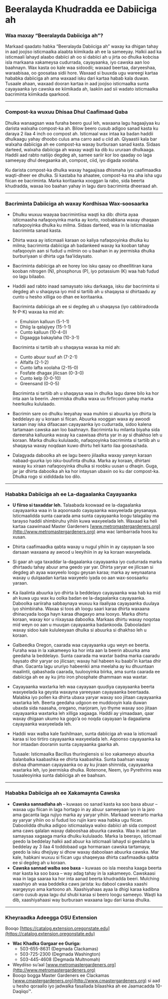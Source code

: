 # Beeralayda Khudradda ee Dabiiciga ah

### Waa maxay “Beeralayda Dabiiciga ah”?

Markaad qaadato habka “Beeralayda Dabiiciga ah” waxay ka dhigan tahay in aad joojiso isticmaalka alaabta kiimikada ah ee la sameeyay. Halkii aad ka isticmaali lahayd alaabo dabiici ah oo si dabiici ah u jirta oo dhulka kobcisa isla markaana xakameysa cudurrada, cayayaanka, iyo cawska aan loo baahnayn. Wax kasta oo kale waa sidoodii; waxaad beertaa, daryeeshaa, waraabisaa, oo goosataa sidii hore. Waxaad si buuxda ugu wareegi kartaa hababka dabiiciga ah ama waxaad isku dari kartaa habab kala duwan. Tusaale ahaan, waxaad dooran kartaa in aad joojiso isticmaalka sunta cayayaanka iyo cawska ee kiimikada ah, laakiin aad sii wadato isticmaalka bacriminta kiimikada qaarkood.

---

### Compost-ka wuxuu Dhisaa Dhul Caafimaad Qaba

Dhulka wanaagsan waa furaha beero guul leh, waxaana lagu hagaajiyaa ku darista walxaha compost-ka ah. Bilow beero cusub adigoo sanad kasta ku daraya 2 ilaa 4 inch oo compost ah. Isticmaal wax intaa ka badan haddii dhulkaagu yahay dhoobo culus ama carro aad u ciid ah. Qiyaastii kala bar walxaha dabiiciga ah ee compost-ka waxay burburaan sanad kasta. Sidaas darteed, walxaha dabiiciga ah waxay waqti ka dib ku ururaan dhulkaaga. Haddii aad rabto natiijo degdeg ah, samee sariir kor loo qaaday oo laga sameeyay dhul deegaanka ah, compost, ciid, iyo digada xoolaha.

Ku darista compost-ka dhulka waxay hagaajisaa dhismaha iyo caafimaadka waqti-dheer ee dhulka. Si kastaba ha ahaatee, compost-ka ma aha isha ugu fiican ee bacriminta. Marka koritaanka xooggan la rabo, sida beerta khudradda, waxaa loo baahan yahay in lagu daro bacriminta dheeraad ah.

---

### Bacriminta Dabiiciga ah waxay Kordhisaa Wax-soosaarka

- Dhulku wuxuu waayaa bacrimintiisa waqti ka dib: dhirta ayaa isticmaasha nafaqooyinka marka ay korto, roobabkana waxay dhaqaan nafaqooyinka dhulka ku milma. Sidaas darteed, waa in la isticmaalaa bacriminta sanad kasta.
- Dhirta waxa ay isticmaali karaan oo kaliya nafaqooyinka dhulka ku milma; bacriminta dabiiciga ah badankeed waxay ka kooban tahay nafaqooyin aan si fudud u milmin oo u baahan in ay jeermiska dhulka burburiyaan si dhirta uga faa’iidaysato.
- Bacriminta dabiiciga ah ee horey loo isku qasay oo dheellitiran kana kooban nitrogen (N), phosphorus (P), iyo potassium (K) waa hab fudud oo lagu bilaabo.
- Haddii aad rabto inaad samaysato isku darkaaga, isku dar bacriminta si degdeg ah u shaqaysa iyo mid si tartiib ah u shaqaysa si dhirtaadu ay cunto u hesho xilliga oo dhan ee koritaanka.

  Bacriminta dabiiciga ah ee si degdeg ah u shaqaysa (iyo cabbiradooda N-P-K) waxaa ka mid ah:
  - Emulsion kalluun (5-1-1)
  - Dhiig la qalajiyey (15-1-1)
  - Cunto kalluun (10-4-0)
  - Digaagga bakaylaha (10-3-1)

  Bacriminta si tartiib ah u shaqaysa waxaa ka mid ah:
  - Cunto abuur suuf ah (7-2-1)
  - Alfalfa (2-1-2)
  - Cunto lafta xoolaha (2-15-0)
  - Fosfate dhagax jilicsan (0-3-0)
  - Cunto kelp (0-0-10)
  - Greensand (0-0-5)

  Bacriminta si tartiib ah u shaqaysa waa in dhulka lagu daree bilo ka hor inta aan la beerin. Jeermiska dhulka waxa uu firfircoon yahay marka heerkulku kululaado.

- Bacrimin sare oo dhulku leeyahay waa muhiim si abuurka iyo dhirta la beddelayo ay u koraan si fiican. Abuurka xooggan waxa ay awoodi karaan inay iska difaacaan cayayaanka iyo cudurrada, sidoo kalena tartamaan cawska aan loo baahnayn. Bacriminta ku milanta biyaha sida dareeraha kalluunka waxay ka caawisaa dhirta yar in ay si dhakhso leh u koraan. Marka dhulku kululaado, nafaqooyinka bacriminta si tartiib ah u shaqaysa waxay noqdaan kuwo dhirtu heli karto ilaa goosashada.
- Dalagyada daboolka ah ee lagu beero jiilaalka waxay yareyn karaan nabaad-guurka iyo isku-buufinta dhulka. Marka ay koraan, dhirtani waxay ku xiraan nafaqooyinka dhulka si roobku uusan u dhaqin. Guga, jar jar dhirta daboolka ah ka hor intaysan ubaxin oo ku dar compost-ka. Dhulka rogo si xididdada loo dilo.

---

### Hababka Dabiiciga ah ee La-dagaalanka Cayayaanka

- **U fiirso si taxaddar leh.** Talaabada koowaad ee la-dagaalanka cayayaanka waa in la aqoonsado cayayaanka waxyeelada geysanaya. Isticmaalidda sunta caarada ama sunta cayayaanka loogu talagalay ma tarayso haddii shimbiruhu yihiin kuwa waxyeelada leh. Waxaad ka heli kartaa caawimaad Master Gardeners [www.metromastergardeners.org](http://www.metromastergardeners.org) ama wac lambarrada hoos ku xusan.
- Dhirta caafimaadka qabta waxay u nugul yihiin in ay cayayaan la soo darsaan waxaana ay awood u leeyihiin in ay ka koraan waxyeelada.
- Si gaar ah uga taxaddar la-dagaalanka cayayaanka iyo cudurrada marka dhirtaadu tahay abuur ama geedo yar yar. Dhirta yaryar ee jilicsan si degdeg ah ayaa waxyeelo loogu geysan karaa; marka ay weynaatana waxay u dulqaadan kartaa waxyeelo iyada oo aan wax-soosaarku yaraan.
- Ka ilaalinta abuurka iyo dhirta la beddelayo cayayaanka waa hab ka mid ah kuwa ugu wax ku oolka badan ee la-dagaalanka cayayaanka. Daboolka sariiraha sabbaynaya wuxuu ka ilaaliyaa cayayaanka duulaya iyo shimbiraha. Waxaa si toos ah loogu saari karaa dhirta waxaana dhinacyada looga hayn karaa dhagaxyo ama looxyo. Marka dhirtu koraan, waxay kor u riixaysaa daboolka. Markaas dhirtu waxay noqotaa mid weyn oo aan u muuqan cayayaanka badankooda. Dabooladani waxay sidoo kale kululeeyaan dhulka si abuurka si dhakhso leh u koraan.
- Galbeedka Oregon, caarada waa cayayaanka ugu weyn ee beerta. Furaha waa in la xakameeyo ka hor inta aan la beerin abuurka ama geedaha la beddelayo. Sunta caarada ma waxtar badna marka caaradu haysato dhir yaryar oo jilicsan; waxay hal habeen ku baabi’in kartaa dhir dhan. Gacanta lagu ururiyo habeenkii ama meelaha ay ku dhuuntaan maalintii, qabashada caarada, tuulooyinka biirka, ama sunta caarada ee dabiiciga ah ee ay ku jirto iron phosphate dhammaan waa waxtar.
- Cayayaanka waxtarka leh waa cayayaan quudiya cayayaanka beerta waxyeelada ka geysta waxayna yareeyaan cayayaanka beertaada. Malabka iyo pollen ka dhirta ubaxa yaryar waxay soo jiitaan cayayaanka waxtarka leh. Beerta geedaha udgoon ee muddooyin kala duwan ubaxda sida naasaha, oregano, marjoram, iyo thyme waxay soo jiitaan cayayaanka waxtarka leh xilliga xagaaga. Haddii ay yimaadaan, qaar waxay dhigaan ukumo ka gogo’a oo noqda cayayaan la dagaalama cayayaanka waxyeelada leh.
- Haddii wax walba kale fashilmaan, sunta dabiiciga ah waa la isticmaali karaa si loo tirtiro cayayaanka waxyeelada leh. Aqoonso cayayaanka ka hor intaadan dooranin sunta cayayaanka gaarka ah.

  Tusaale: Isticmaalka Bacillus thuringiensis si loo xakameeyo abuurka balanbalka kaabashka ee dhirta kaabashka. Sunta baahsan waxay dishaa dhammaan cayayaanka oo ay ku jiraan shinnida, cayayaanka waxtarka leh, iyo jeermiska dhulka. Rotenone, Neem, iyo Pyrethrins waa tusaaleoyinka sunta dabiiciga ah ee baahsan.

---

### Hababka Dabiiciga ah ee Xakamaynta Cawska

- **Cawska sannadlaha ah** – kuwaas oo sanad kasta ka soo baxa abuur – waxaa ugu fiican in laga hortago in ay abuur sameeyaan iyo in la jaro ama gacanta laga rujiyo marka ay yaryar yihiin. Markaad weerarto marka ay yaryar yihiin oo si fudud loo rujin karo waa habka ugu fiican. Daboolidda dhulka adigoo isticmaalaya walxo dabiici ah sida compost ama caws qalalan waxay dabooshaa abuurka cawska. Waa in aad tan samaysaa xagaaga marka dhulku kululaado. Marka la beerayo, isticmaal geedo la beddelay halkii aad abuur ka isticmaali lahayd si geedaha la beddelay ay 3 ilaa 4 toddobaad uga hormaraan cawska tartamaya; geedo la isku dhejiyay si dhow waxay daboolaan abuurka cawska. Mar kale, habkani wuxuu si fiican ugu shaqeeyaa dhirta caafimaadka qabta ee si degdeg ah u koraan.
- **Cawska sannad walba soo baxa** – kuwaas oo isla meesha kaaga beerta mar kasta ka soo baxa – way adag tahay in la xakameeyo. Cawskaasi waa in laga saaraa ka hor inta aanad beerta khudradda beeri. Mulching xaashiyo ah waa beddelka caws jarista: ku dabool cawska xaashi wargeysyo ama kartoono ah. Xaashiyahaas ayaa la dhigi karaa kadibna carro cusub ayaa lagu dul shubi karaa si beero loogu sameeyo. Waqti ka dib, xaashiyahaasi way burburaan waxaana lagu dari karaa dhulka.

---

### Kheyraadka Adeegga OSU Extension

Booqo [https://catalog.extension.oregonstate.edu](https://catalog.extension.oregonstate.edu)


- **Wac Khadka Gargaar ee Guriga:**
  - 503-655-8631 (Degmada Clackamas)
  - 503-725-2300 (Degmada Washington)
  - 503-445-4608 (Degmada Multnomah)
- Weydiiso su’aal [www.metromastergardeners.org](http://www.metromastergardeners.org)
- Booqo bogga Master Gardeners ee Clackamas [www.cmastergardeners.org](http://www.cmastergardeners.org) si aad u hesho qoraallo iyo jadwalka fasallada bilaashka ah ee Jaamacadda 10-Daqiiqo™.
